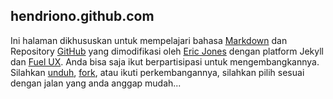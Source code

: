 ## hendriono.github.com

Ini halaman dikhususkan untuk mempelajari bahasa [Markdown](http://daringfireball.net/projects/markdown/syntax) dan Repository [GitHub](http://github.com) yang dimodifikasi oleh [Eric Jones](http://erjjones.github.com/) dengan platform Jekyll dan [Fuel UX](http://exacttarget.github.com/fuelux/). Anda bisa saja ikut berpartisipasi untuk mengembangkannya. Silahkan [unduh](https://github.com/hendriono/hendriono.github.com/archive/master.zip), [fork](https://github.com/hendriono/hendriono.github.com/fork), atau ikuti perkembangannya, silahkan pilih sesuai dengan jalan yang anda anggap mudah...